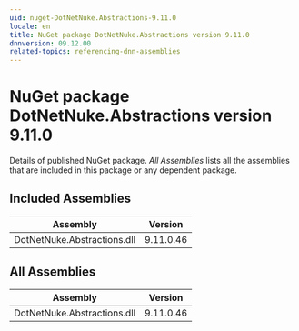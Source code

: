 ```yaml
---
uid: nuget-DotNetNuke.Abstractions-9.11.0
locale: en
title: NuGet package DotNetNuke.Abstractions version 9.11.0
dnnversion: 09.12.00
related-topics: referencing-dnn-assemblies
---
```


# NuGet package DotNetNuke.Abstractions version 9.11.0
Details of published NuGet package.
*All Assemblies* lists all the assemblies that are included in this package or any dependent package.

## Included Assemblies

|Assembly|Version|
|---|---|
|DotNetNuke.Abstractions.dll|9.11.0.46|

## All Assemblies

|Assembly|Version|
|---|---|
|DotNetNuke.Abstractions.dll|9.11.0.46|


